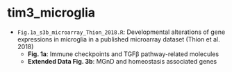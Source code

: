 # tim3_microglia

* `Fig.1a_s3b_microarray_Thion_2018.R`: Developmental alterations of gene expressions in microglia in a published microarray dataset (Thion et al. 2018)
    * **Fig. 1a**: Immune checkpoints and TGFβ pathway-related molecules 
    * **Extended Data Fig. 3b**: MGnD and homeostasis associated genes